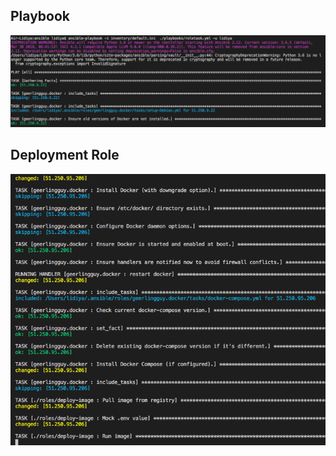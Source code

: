 ## Playbook

![console](screenshots/playbook.png)

## Deployment Role

![console](screenshots/deployment-role.png)
